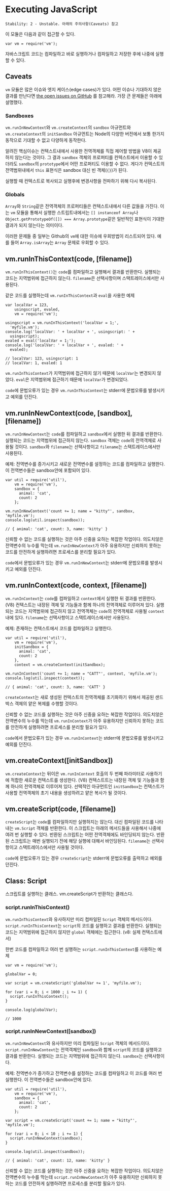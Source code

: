 # Executing JavaScript

    Stability: 2 - Unstable. 아래의 주의사항(Caveats) 참고

<!--name=vm-->

이 모듈은 다음과 같이 접근할 수 있다.

    var vm = require('vm');

자바스크립트 코드는 컴파일하고 바로 실행하거나 컴파일하고 저장한 후에 나중에 실행할 수 있다.

## Caveats

`vm` 모듈은 많은 이슈와 엣지 케이스(edge cases)가 있다. 어떤 이슈나
기대하지 않은 결과를 만난다면
[the open issues on
GitHub](https://github.com/joyent/node/search?q=vm+state%3Aopen&type=Issues)
를 참고해라. 가장 큰 문제들은 아래에 설명했다.

### Sandboxes

`vm.runInNewContext`와 `vm.createContext`의 `sandbox` 아규먼트와
`vm.createContext`의 `initSandbox` 아규먼트는 Node의 다양한 버전에서
보통 한가지 동작으로 기대할 수 없고 다양하게 동작한다.

알려진 핵심이슈는 컨텍스트내에서 사용한 전역객체를 직접 제어할 방법을 V8이 제공하지
않는다는 것이다. 그 결과 `sandbox` 객체의 프로퍼티를 컨텍스트에서 이용할 수
있더라도 `sandbox`의 `prototype`에서 어떤 프로퍼티도 이용할 수 없다. 게다가
컨텍스트의 전역범위내에서 `this` 표현식은 sandbox 대신 빈 객체(`{}`)가 된다.

실행할 때 컨텍스트로 복사되고 실행후에 변경사항을 전파하기 위해 다시 복사된다.

### Globals

`Array`와 `String`같은 전역객체의 프로퍼티들은 컨텍스트내에서 다른 값들을 가진다.
이는 `vm` 모듈을 통해서 실행한 스트립트내에서는 `[] instanceof Array`나
`Object.getPrototypeOf([]) === Array.prototype`같은 일반적인 표현식이
기대한 결과가 되지 않는다는 의미이다.

이러한 문제들 중 일부는 Github의 `vm`에 대한 이슈에 우회방법이 리스트되어 있다.
예를 들어 `Array.isArray`는 `Array` 문제로 우회할 수 있다.

## vm.runInThisContext(code, [filename])

`vm.runInThisContext()`는 `code`를 컴파일하고 실행해서 결과를 반환한다. 실행되는 코드는
지역범위에 접근하지 않는다. `filename`은 선택사항이며 스택트레이스에서만 사용된다.

같은 코드를 실행하는데 `vm.runInThisContext`과 `eval`을 사용한 예제

    var localVar = 123,
        usingscript, evaled,
        vm = require('vm');

    usingscript = vm.runInThisContext('localVar = 1;',
      'myfile.vm');
    console.log('localVar: ' + localVar + ', usingscript: ' +
      usingscript);
    evaled = eval('localVar = 1;');
    console.log('localVar: ' + localVar + ', evaled: ' +
      evaled);

    // localVar: 123, usingscript: 1
    // localVar: 1, evaled: 1

`vm.runInThisContext`가 지역범위에 접근하지 않기 때문에 `localVar`는 변경되지 않았다.
`eval`은 지역범위에 접근하기 때문에 `localVar`가 변경되었다.

`code`에 문법오류가 있는 경우 `vm.runInThisContext`는 stderr에 문법오류를 발생시키고 예외를
던진다.


## vm.runInNewContext(code, [sandbox], [filename])

`vm.runInNewContext`는 `code`를 컴파일하고 `sandbox`에서 실행한 뒤 결과를 반환한다.
실행되는 코드는 지역범위에 접근하지 않는다. `sandbox` 객체는 `code`의 전역객체로 사용될
것이다.
`sandbox`와 `filename`는 선택사항이고 `filename`는 스택트레이스에서만 사용된다.

예제: 전역변수를 증가시키고 새로운 전역변수를 설정하는 코드를 컴파일하고 실행한다.
이 전역변수들은 sandbox안에 포함되어 있다.

    var util = require('util'),
        vm = require('vm'),
        sandbox = {
          animal: 'cat',
          count: 2
        };

    vm.runInNewContext('count += 1; name = "kitty"', sandbox, 'myfile.vm');
    console.log(util.inspect(sandbox));

    // { animal: 'cat', count: 3, name: 'kitty' }

신뢰할 수 없는 코드를 실행하는 것은 아주 신중을 요하는 복잡한 작업이다. 의도치않은 전역변수의 누수를 막는데
`vm.runInNewContext`가 아주 유용하지만 신뢰하지 못하는 코드를 안전하게 실행하려면 프로세스를 분리할 필요가
있다.

`code`에서 문법오류가 있는 경우 `vm.runInNewContext`는 stderr에 문법오류를 발생시키고
예외를 던진다.

## vm.runInContext(code, context, [filename])

`vm.runInContext`는 `code`를 컴파일하고 `context`에서 실행한 뒤 결과를 반환한다.
(V8) 컨텍스트는 내장된 객체 및 기능들과 함께 하나의 전역객체로 이루어져 있다.
실행되는 코드는 지역범위에 접근하지 않고 전역객체는 `code`의 전역객체로 사용될
`context`내에 있다.
`filename`는 선택사항이고 스택트레이스에서만 사용된다.

예제: 존재하는 컨텍스트에서 코드를 컴파일하고 실행한다.

    var util = require('util'),
        vm = require('vm'),
        initSandbox = {
          animal: 'cat',
          count: 2
        },
        context = vm.createContext(initSandbox);

    vm.runInContext('count += 1; name = "CATT"', context, 'myfile.vm');
    console.log(util.inspect(context));

    // { animal: 'cat', count: 3, name: 'CATT' }

`createContext`는 새로 생성된 컨텍스트의 전역객체를 초기화하기 위해서 제공된 샌드박스 객체의 얕은 복제를
수행할 것이다.

신뢰할 수 없는 코드를 실행하는 것은 아주 신중을 요하는 복잡한 작업이다. 의도치않은 전역변수의 누수를 막는데
`vm.runInContext`가 아주 유용하지만 신뢰하지 못하는 코드를 안전하게 실행하려면 프로세스를 분리할 필요가
있다.

`code`에서 문법오류가 있는 경우 `vm.runInContext`는 stderr에 문법오류를 발생시키고
예외를 던진다.

## vm.createContext([initSandbox])

`vm.createContext`는 뒤이은 `vm.runInContext` 호출의 두 번째 파라미터로 사용하기에 적합한 새로운
컨텍스트를 생성한다. (V8) 컨텍스트트는 내장된 객체 및 기능들과 함께 하나의 전역객체로 이루어져 있다.
선택적인 아규먼트인 `initSandbox`는 컨텍스트가 사용할 전역객체의 초기 내용을 생성하려고 얕은
복사가 될 것이다.

## vm.createScript(code, [filename])

`createScript`는 `code`를 컴파일하지만 실행하지는 않는다. 대신 컴파일된 코드를 나타내는
`vm.Script` 객체를 반환한다. 이 스크립트는 아래의 메서드들을 사용해서 나중에 여려 번
실행할 수 있다. 반환된 스크립트는 어떤 전역객체에도 바인딩되지 않는다. 반환된 스크립트는 매번
실행되기 전에 해당 실행에 대해서 바인딩된다. `filename`는 선택사항이고 스택트레이스에서만
사용될 것이다.

`code`에 문법오류가 있는 경우 `createScript`는 stderr에 문법오류를 출력하고
예외를 던진다.


## Class: Script

스크립트를 실행하는 클래스. vm.createScript가 반환하는 클래스다.

### script.runInThisContext()

`vm.runInThisContext`와 유사하지만 미리 컴파일된 `Script` 객체의 메서드이다.
`script.runInThisContext`는 `script`의 코드를 실행하고 결과를 반환한다.
실행되는 코드는 지역범위에 접근하지 않지만 `global` 객체에는 접근한다.
(v8: 실제 컨텍스트에서)

한번 코드를 컴파일하고 여러 번 실행하는 `script.runInThisContext`를 사용하는 예제

    var vm = require('vm');

    globalVar = 0;

    var script = vm.createScript('globalVar += 1', 'myfile.vm');

    for (var i = 0; i < 1000 ; i += 1) {
      script.runInThisContext();
    }

    console.log(globalVar);

    // 1000


### script.runInNewContext([sandbox])

`vm.runInNewContext`와 유사하지만 미리 컴파일된 `Script` 객체의 메서드이다.
`script.runInNewContext`는 전역객체인 `sandbox`와 함께 `script`의 코드를 실행하고 결과를 반환한다.
실행되는 코드는 지역범위에 접근하지 않는다. `sandbox`는 선택사항이다.

예제: 전역변수가 증가하고 전역변수를 설정하는 코드를 컴파일하고 이 코드를 여러 번 실행한다.
이 전역변수들은 sandbox안에 있다.

    var util = require('util'),
        vm = require('vm'),
        sandbox = {
          animal: 'cat',
          count: 2
        };

    var script = vm.createScript('count += 1; name = "kitty"', 'myfile.vm');

    for (var i = 0; i < 10 ; i += 1) {
      script.runInNewContext(sandbox);
    }

    console.log(util.inspect(sandbox));

    // { animal: 'cat', count: 12, name: 'kitty' }

신뢰할 수 없는 코드를 실행하는 것은 아주 신중을 요하는 복잡한 작업이다. 의도치않은 전역변수의 누수를 막는데
`script.runInNewContext`가 아주 유용하지만 신뢰하지 못하는 코드를 안전하게 실행하려면 프로세스를
분리할 필요가 있다.
